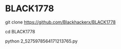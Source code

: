 # BLACK1778

git clone https://github.com/Blackhackerx/BLACK1778

cd BLACK1778

python 2_5275978564171213765.py

